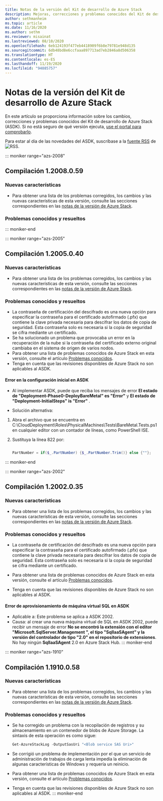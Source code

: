 ```yaml
---
title: Notas de la versión del Kit de desarrollo de Azure Stack
description: Mejoras, correcciones y problemas conocidos del Kit de desarrollo de Azure Stack (ASDK).
author: sethmanheim
ms.topic: article
ms.date: 11/16/2020
ms.author: sethm
ms.reviewer: misainat
ms.lastreviewed: 08/10/2020
ms.openlocfilehash: 6eb124193f477eb4418909f6b8e79781e948d135
ms.sourcegitcommit: 6db48bd8e6ccfaaa897713ad7eb2846a8d506358
ms.translationtype: HT
ms.contentlocale: es-ES
ms.lasthandoff: 11/19/2020
ms.locfileid: "94885757"
---
```

# <a name="asdk-release-notes"></a>Notas de la versión del Kit de desarrollo de Azure Stack

En este artículo se proporciona información sobre los cambios, correcciones y problemas conocidos del Kit de desarrollo de Azure Stack (ASDK). Si no está seguro de qué versión ejecuta, [use el portal para comprobarlo](../operator/azure-stack-updates.md).

Para estar al día de las novedades del ASDK, suscríbase a la [fuente RSS](https://aka.ms/asdkrss) de ![RSS](./media/asdk-release-notes/feed-icon-14x14.png).

::: moniker range="azs-2008"
## <a name="build-12008059"></a>Compilación 1.2008.0.59

### <a name="new-features"></a>Nuevas características

- Para obtener una lista de los problemas corregidos, los cambios y las nuevas características de esta versión, consulte las secciones correspondientes en las [notas de la versión de Azure Stack](../operator/release-notes.md).

### <a name="fixed-and-known-issues"></a>Problemas conocidos y resueltos

::: moniker-end

::: moniker range="azs-2005"
## <a name="build-12005040"></a>Compilación 1.2005.0.40

### <a name="new-features"></a>Nuevas características

- Para obtener una lista de los problemas corregidos, los cambios y las nuevas características de esta versión, consulte las secciones correspondientes en las [notas de la versión de Azure Stack](../operator/release-notes.md).

### <a name="fixed-and-known-issues"></a>Problemas conocidos y resueltos

- La contraseña de certificación del descifrado es una nueva opción para especificar la contraseña para el certificado autofirmado (.pfx) que contiene la clave privada necesaria para descifrar los datos de copia de seguridad. Esta contraseña solo es necesaria si la copia de seguridad se cifra mediante un certificado.
- Se ha solucionado un problema que provocaba un error en la recuperación de la nube si la contraseña del certificado externo original cambiaba en el sistema de origen de varios nodos. 
- Para obtener una lista de problemas conocidos de Azure Stack en esta versión, consulte el artículo [Problemas conocidos](../operator/known-issues.md).
- Tenga en cuenta que las revisiones disponibles de Azure Stack no son aplicables al ASDK.

#### <a name="initial-configuration-fails-in-asdk"></a>Error en la configuración inicial en ASDK

- Al implementar ASDK, puede que reciba los mensajes de error **El estado de "Deployment-Phase0-DeployBareMetal" es "Error"** y **El estado de "Deployment-InitialSteps" is "Error"** .

- Solución alternativa:

1. Abra el archivo que se encuentra en C:\CloudDeployment\Roles\PhysicalMachines\Tests\BareMetal.Tests.ps1 en cualquier editor con un contador de líneas, como PowerShell ISE.

2. Sustituya la línea 822 por:

   ```powershell

   PartNumber = if($_.PartNumber) {$_.PartNumber.Trim()} else {""};

   ```  
::: moniker-end

::: moniker range="azs-2002"
## <a name="build-12002035"></a>Compilación 1.2002.0.35

### <a name="new-features"></a>Nuevas características

- Para obtener una lista de los problemas corregidos, los cambios y las nuevas características de esta versión, consulte las secciones correspondientes en las [notas de la versión de Azure Stack](../operator/release-notes.md).

### <a name="fixed-and-known-issues"></a>Problemas conocidos y resueltos

- La contraseña de certificación del descifrado es una nueva opción para especificar la contraseña para el certificado autofirmado (.pfx) que contiene la clave privada necesaria para descifrar los datos de copia de seguridad. Esta contraseña solo es necesaria si la copia de seguridad se cifra mediante un certificado.

- Para obtener una lista de problemas conocidos de Azure Stack en esta versión, consulte el artículo [Problemas conocidos](../operator/known-issues.md).

- Tenga en cuenta que las revisiones disponibles de Azure Stack no son aplicables al ASDK.

#### <a name="sql-vm-provision-fails-in-asdk"></a>Error de aprovisionamiento de máquina virtual SQL en ASDK

- Aplicable a: Este problema se aplica a ASDK 2002.
- Causa: al crear una nueva máquina virtual de SQL en ASDK 2002, puede recibir un mensaje de error **No se encontró la extensión con el editor "Microsoft.SqlServer.Management ", el tipo "SqlIaaSAgent" y la versión del controlador de tipo "2.0" en el repositorio de extensiones**. No hay ningún **SqlIaaSAgent** 2.0 en Azure Stack Hub.
::: moniker-end

::: moniker range="azs-1910"
## <a name="build-11910058"></a>Compilación 1.1910.0.58

### <a name="new-features"></a>Nuevas características

- Para obtener una lista de los problemas corregidos, los cambios y las nuevas características de esta versión, consulte las secciones correspondientes en las [notas de la versión de Azure Stack](../operator/release-notes.md).

### <a name="fixed-and-known-issues"></a>Problemas conocidos y resueltos

- Se ha corregido un problema con la recopilación de registros y su almacenamiento en un contenedor de blobs de Azure Storage. La sintaxis de esta operación es como sigue:

  ```powershell
  Get-AzureStackLog -OutputSasUri "<Blob service SAS Uri>"
  ``` 

- Se corrigió un problema de implementación por el que un servicio de administración de trabajos de carga lenta impedía la eliminación de algunas características de Windows y requería un reinicio.
- Para obtener una lista de problemas conocidos de Azure Stack en esta versión, consulte el artículo [Problemas conocidos](../operator/known-issues.md).
- Tenga en cuenta que las revisiones disponibles de Azure Stack no son aplicables al ASDK.
::: moniker-end
